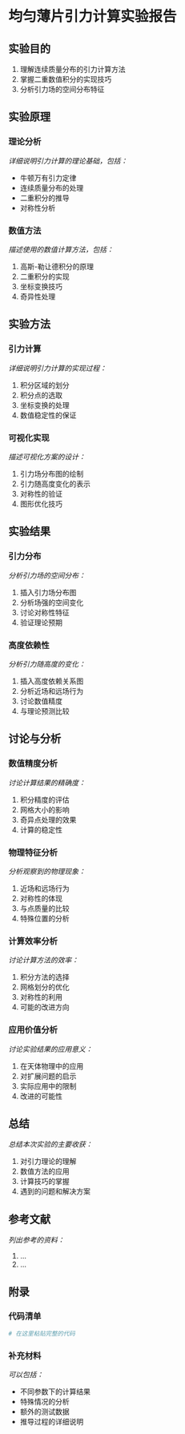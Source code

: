 # 均匀薄片引力计算实验报告

## 实验目的

1. 理解连续质量分布的引力计算方法
2. 掌握二重数值积分的实现技巧
3. 分析引力场的空间分布特征

## 实验原理

### 理论分析

_详细说明引力计算的理论基础，包括：_
- 牛顿万有引力定律
- 连续质量分布的处理
- 二重积分的推导
- 对称性分析

### 数值方法

_描述使用的数值计算方法，包括：_
1. 高斯-勒让德积分的原理
2. 二重积分的实现
3. 坐标变换技巧
4. 奇异性处理

## 实验方法

### 引力计算

_详细说明引力计算的实现过程：_
1. 积分区域的划分
2. 积分点的选取
3. 坐标变换的处理
4. 数值稳定性的保证

### 可视化实现

_描述可视化方案的设计：_
1. 引力场分布图的绘制
2. 引力随高度变化的表示
3. 对称性的验证
4. 图形优化技巧

## 实验结果

### 引力分布

_分析引力场的空间分布：_
1. 插入引力场分布图
2. 分析场强的空间变化
3. 讨论对称性特征
4. 验证理论预期

### 高度依赖性

_分析引力随高度的变化：_
1. 插入高度依赖关系图
2. 分析近场和远场行为
3. 讨论数值精度
4. 与理论预测比较

## 讨论与分析

### 数值精度分析

_讨论计算结果的精确度：_
1. 积分精度的评估
2. 网格大小的影响
3. 奇异点处理的效果
4. 计算的稳定性

### 物理特征分析

_分析观察到的物理现象：_
1. 近场和远场行为
2. 对称性的体现
3. 与点质量的比较
4. 特殊位置的分析

### 计算效率分析

_讨论计算方法的效率：_
1. 积分方法的选择
2. 网格划分的优化
3. 对称性的利用
4. 可能的改进方向

### 应用价值分析

_讨论实验结果的应用意义：_
1. 在天体物理中的应用
2. 对扩展问题的启示
3. 实际应用中的限制
4. 改进的可能性

## 总结

_总结本次实验的主要收获：_
1. 对引力理论的理解
2. 数值方法的应用
3. 计算技巧的掌握
4. 遇到的问题和解决方案

## 参考文献

_列出参考的资料：_
1. ...
2. ...

## 附录

### 代码清单

```python
# 在这里粘贴完整的代码
```

### 补充材料

_可以包括：_
- 不同参数下的计算结果
- 特殊情况的分析
- 额外的测试数据
- 推导过程的详细说明